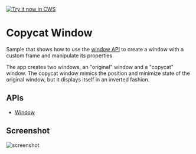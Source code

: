 <a target="_blank" href="https://chrome.google.com/webstore/detail/ldenchfohdfgggloeimambnckhjpedgc">![Try it now in CWS](https://raw.github.com/GoogleChrome/chrome-app-samples/master/tryitnowbutton.png "Click here to install this sample from the Chrome Web Store")</a>


# Copycat Window

Sample that shows how to use the [window API](http://developer.chrome.com/apps/app.window.html) to create a window with a custom frame and manipulate its properties.

The app creates two windows, an "original" window and a "copycat" window. The copycat window mimics the position and minimize state of the original window, but it displays itself in an inverted fashion.

## APIs

* [Window](http://developer.chrome.com/apps/app.window.html)
     
## Screenshot
![screenshot](/samples/windows/assets/screenshot_1280_800.png)

